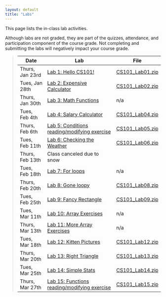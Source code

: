 ```yaml
---
layout: default
title: "Labs"
---
```


This page lists the in-class lab activities.

Although labs are not graded, they are part of the quizzes, attendance,
and participation component of the course grade.  Not completing
and submitting the labs will negatively impact your course grade.

> Date | Lab | File
> ---- | --- | ----
> Thurs, Jan 23rd | [Lab 1: Hello CS101!](lab01.html) | [CS101\_Lab01.zip](CS101_Lab01.zip)
> Tues, Jan 28th | [Lab 2: Expensive Calculator](lab02.html) | [CS101\_Lab02.zip](CS101_Lab02.zip)
> Thurs, Jan 30th | [Lab 3: Math Functions](lab03.html) | n/a
> Tues, Feb 4th | [Lab 4: Salary Calculator](lab04.html) | [CS101\_Lab04.zip](CS101_Lab04.zip)
> Thurs, Feb 6th | [Lab 5: Conditions reading/modifying exercise](lab05.html) | [CS101\_Lab05.zip](CS101_Lab05.zip)
> Tues, Feb 11th | [Lab 6: Checking the Weather](lab06.html) | [CS101\_Lab06.zip](CS101_Lab06.zip)
> Thurs, Feb 13th | Class canceled due to snow
> Tues, Feb 18th | [Lab 7: For loops](lab07.html) | n/a
> Thurs, Feb 20th | [Lab 8: Gone loopy](lab08.html) | [CS101\_Lab08.zip](CS101_Lab08.zip)
> Tues, Feb 25th | [Lab 9: Fancy Rectangle](lab09.html) | [CS101\_Lab09.zip](CS101_Lab09.zip)
> Tues, Mar 11th | [Lab 10: Array Exercises](lab10.html) | n/a
> Thurs, Mar 13th | [Lab 11: More Array Exercises](lab11.html) | n/a
> Tues, Mar 18th | [Lab 12: Kitten Pictures](lab12.html) | [CS101\_Lab12.zip](CS101_Lab12.zip)
> Thurs, Mar 20th | [Lab 13: Right Triangle](lab13.html) | [CS101\_Lab13.zip](CS101_Lab13.zip)
> Tues, Mar 25th | [Lab 14: Simple Stats](lab14.html) | [CS101\_Lab14.zip](CS101_Lab14.zip)
> Thurs, Mar 27th | [Lab 15: Functions reading/modifying exercise](lab15.html) | [CS101\_Lab15.zip](CS101_Lab15.zip)

